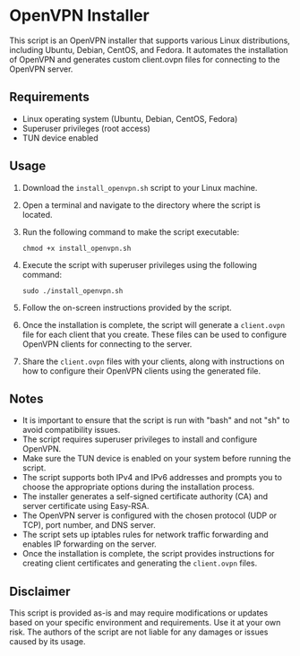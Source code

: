 # OpenVPN Installer

This script is an OpenVPN installer that supports various Linux distributions, including Ubuntu, Debian, CentOS, and Fedora. It automates the installation of OpenVPN and generates custom client.ovpn files for connecting to the OpenVPN server.

## Requirements

- Linux operating system (Ubuntu, Debian, CentOS, Fedora)
- Superuser privileges (root access)
- TUN device enabled

## Usage

1. Download the `install_openvpn.sh` script to your Linux machine.

2. Open a terminal and navigate to the directory where the script is located.

3. Run the following command to make the script executable:

   ```
   chmod +x install_openvpn.sh
   ```

4. Execute the script with superuser privileges using the following command:

   ```
   sudo ./install_openvpn.sh
   ```

5. Follow the on-screen instructions provided by the script.

6. Once the installation is complete, the script will generate a `client.ovpn` file for each client that you create. These files can be used to configure OpenVPN clients for connecting to the server.

7. Share the `client.ovpn` files with your clients, along with instructions on how to configure their OpenVPN clients using the generated file.

## Notes

- It is important to ensure that the script is run with "bash" and not "sh" to avoid compatibility issues.
- The script requires superuser privileges to install and configure OpenVPN.
- Make sure the TUN device is enabled on your system before running the script.
- The script supports both IPv4 and IPv6 addresses and prompts you to choose the appropriate options during the installation process.
- The installer generates a self-signed certificate authority (CA) and server certificate using Easy-RSA.
- The OpenVPN server is configured with the chosen protocol (UDP or TCP), port number, and DNS server.
- The script sets up iptables rules for network traffic forwarding and enables IP forwarding on the server.
- Once the installation is complete, the script provides instructions for creating client certificates and generating the `client.ovpn` files.

## Disclaimer

This script is provided as-is and may require modifications or updates based on your specific environment and requirements. Use it at your own risk. The authors of the script are not liable for any damages or issues caused by its usage.
